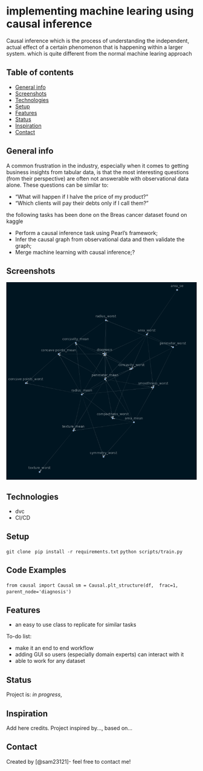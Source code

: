 # implementing machine learing using causal inference
Causal inference which is the process of understanding the independent, actual effect of a certain phenomenon that is happening within a larger system. which is quite different from the normal machine learing approach


## Table of contents
* [General info](#general-info)
* [Screenshots](#screenshots)
* [Technologies](#technologies)
* [Setup](#setup)
* [Features](#features)
* [Status](#status)
* [Inspiration](#inspiration)
* [Contact](#contact)

## General info
A common frustration in the industry, especially when it comes to getting business insights from tabular data, is that the most interesting questions (from their perspective) are often not answerable with observational data alone. These questions can be similar to:
- “What will happen if I halve the price of my product?”
- “Which clients will pay their debts only if I call them?”

the following tasks has been done on the Breas cancer dataset found on kaggle
- Perform a causal inference task using Pearl’s framework;
- Infer the causal graph from observational data and then validate the graph;
- Merge machine learning with causal inference;?

## Screenshots
![structure model](./assets/structure_model_new.png)

## Technologies
- dvc
- CI/CD

## Setup
`git clone ` 
`pip install -r requirements.txt`
`python scripts/train.py`

## Code Examples
`from causal import Causal`
`sm = Causal.plt_structure(df,  frac=1, parent_node='diagnosis')`

## Features
* an easy to use class to replicate for similar tasks


To-do list:
* make it an end to end workflow
* adding GUI so users (especially domain experts) can interact with it
* able to work for any dataset

## Status
Project is: _in progress_, 

## Inspiration
Add here credits. Project inspired by..., based on...

## Contact
Created by [@sam23121]- feel free to contact me!